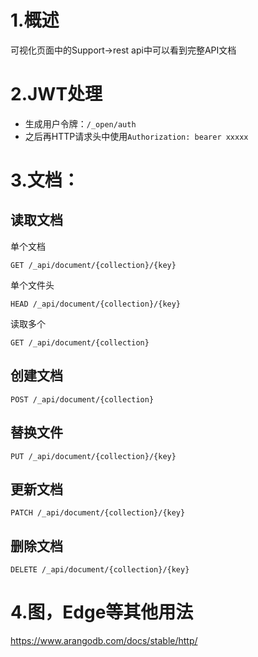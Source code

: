# 1.概述
可视化页面中的Support->rest api中可以看到完整API文档

# 2.JWT处理
- 生成用户令牌：`/_open/auth`
- 之后再HTTP请求头中使用`Authorization: bearer xxxxx`

# 3.文档：
## 读取文档
单个文档
```
GET /_api/document/{collection}/{key}
```
单个文件头
```
HEAD /_api/document/{collection}/{key}
```
读取多个
```
GET /_api/document/{collection}
```

## 创建文档
```
POST /_api/document/{collection}
```

## 替换文件
```
PUT /_api/document/{collection}/{key}
```

## 更新文档
```
PATCH /_api/document/{collection}/{key}
```

## 删除文档
```
DELETE /_api/document/{collection}/{key}
```

# 4.图，Edge等其他用法
https://www.arangodb.com/docs/stable/http/